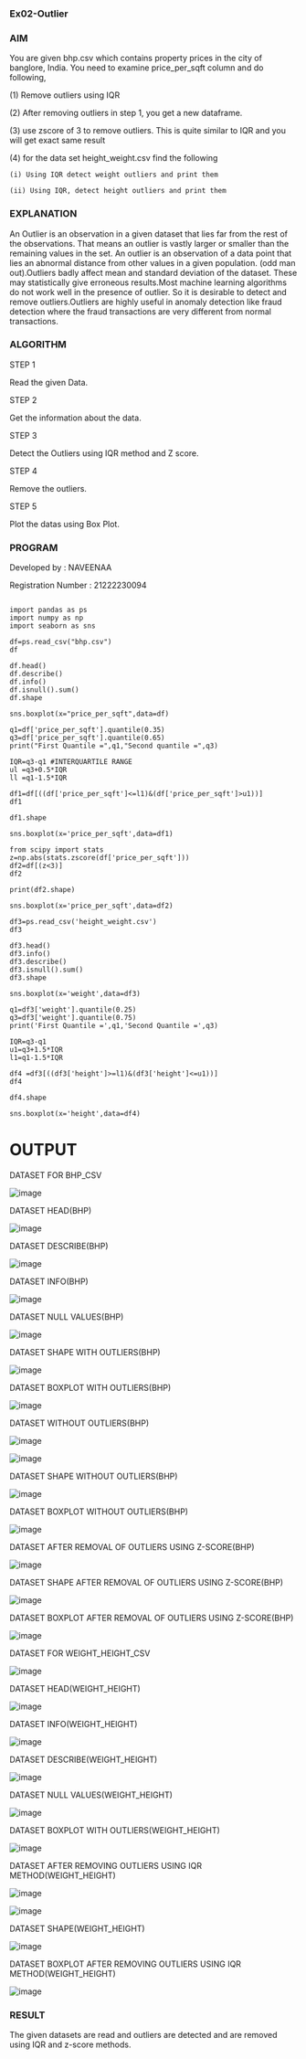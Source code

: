 ### Ex02-Outlier
### AIM

You are given bhp.csv which contains property prices in the city of banglore, India. You need to examine price_per_sqft column and do following,

(1) Remove outliers using IQR 

(2) After removing outliers in step 1, you get a new dataframe.

(3) use zscore of 3 to remove outliers. This is quite similar to IQR and you will get exact same result

(4) for the data set height_weight.csv find the following

    (i) Using IQR detect weight outliers and print them

    (ii) Using IQR, detect height outliers and print them
### EXPLANATION

An Outlier is an observation in a given dataset that lies far from the rest of the observations. That means an outlier is vastly larger or smaller than the remaining values in the set. An outlier is an observation of a data point that lies an abnormal distance from other values in a given population. (odd man out).Outliers badly affect mean and standard deviation of the dataset. These may statistically give erroneous results.Most machine learning algorithms do not work well in the presence of outlier. So it is desirable to detect and remove outliers.Outliers are highly useful in anomaly detection like fraud detection where the fraud transactions are very different from normal transactions.

### ALGORITHM
STEP 1

Read the given Data.

STEP 2

Get the information about the data.

STEP 3

Detect the Outliers using IQR method and Z score.

STEP 4

Remove the outliers.

STEP 5

Plot the datas using Box Plot.

### PROGRAM

Developed by : NAVEENAA

Registration Number : 21222230094


```

import pandas as ps
import numpy as np
import seaborn as sns

df=ps.read_csv("bhp.csv")
df

df.head()
df.describe()
df.info()
df.isnull().sum()
df.shape

sns.boxplot(x="price_per_sqft",data=df)

q1=df['price_per_sqft'].quantile(0.35)
q3=df['price_per_sqft'].quantile(0.65)
print("First Quantile =",q1,"Second quantile =",q3)

IQR=q3-q1 #INTERQUARTILE RANGE
ul =q3+0.5*IQR
ll =q1-1.5*IQR

df1=df[((df['price_per_sqft']<=l1)&(df['price_per_sqft']>u1))]
df1

df1.shape

sns.boxplot(x='price_per_sqft',data=df1)

from scipy import stats
z=np.abs(stats.zscore(df['price_per_sqft']))
df2=df[(z<3)]
df2

print(df2.shape)

sns.boxplot(x='price_per_sqft',data=df2)

df3=ps.read_csv('height_weight.csv')
df3

df3.head()
df3.info()
df3.describe()
df3.isnull().sum()
df3.shape

sns.boxplot(x='weight',data=df3)

q1=df3['weight'].quantile(0.25)
q3=df3['weight'].quantile(0.75)
print('First Quantile =',q1,'Second Quantile =',q3)

IQR=q3-q1
u1=q3+1.5*IQR
l1=q1-1.5*IQR

df4 =df3[((df3['height']>=l1)&(df3['height']<=u1))]
df4

df4.shape

sns.boxplot(x='height',data=df4)

```

# OUTPUT

DATASET FOR BHP_CSV

![image](https://user-images.githubusercontent.com/119122478/226992969-dd4c7d3c-3f20-476f-ab91-887745e76786.png)


DATASET HEAD(BHP)

![image](https://user-images.githubusercontent.com/119122478/226989063-14bdde0a-5135-4aa7-b9b8-93a4f616045b.png)

DATASET DESCRIBE(BHP)

![image](https://user-images.githubusercontent.com/119122478/226989266-64ac4d6a-f569-4275-a1b8-ef4e65c01dc4.png)

DATASET INFO(BHP)

![image](https://user-images.githubusercontent.com/119122478/226989461-4f5c96bb-7b40-46ad-8d1e-8435a2de7112.png)

DATASET NULL VALUES(BHP)

![image](https://user-images.githubusercontent.com/119122478/226989690-7839803a-776f-4b3f-9a55-071529591f93.png)

DATASET SHAPE WITH OUTLIERS(BHP)

![image](https://user-images.githubusercontent.com/119122478/226989802-5cbdd8a5-0677-4ea3-baeb-a1cc491f4145.png)

DATASET BOXPLOT WITH OUTLIERS(BHP)

![image](https://user-images.githubusercontent.com/119122478/226989950-e0a6220e-f291-40f6-bbb2-49e69d89ed96.png)

DATASET WITHOUT OUTLIERS(BHP)

![image](https://user-images.githubusercontent.com/119122478/226990067-031960e2-0653-4972-aa8d-e6d2f5f48815.png)

![image](https://user-images.githubusercontent.com/119122478/226990187-d0b3c45a-7c65-472b-a376-8e2da79d98b3.png)

DATASET SHAPE WITHOUT OUTLIERS(BHP)

![image](https://user-images.githubusercontent.com/119122478/226990398-72ce7796-0182-4f15-b3e0-07585f4514f6.png)


DATASET BOXPLOT WITHOUT OUTLIERS(BHP)

![image](https://user-images.githubusercontent.com/119122478/226990513-6ad72c55-5dc3-45f5-924c-70d60eb9617b.png)


DATASET AFTER REMOVAL OF OUTLIERS USING Z-SCORE(BHP)

![image](https://user-images.githubusercontent.com/119122478/226990568-381d8e66-282c-443f-8e79-ffa06aaffb30.png)


DATASET SHAPE AFTER REMOVAL OF OUTLIERS USING Z-SCORE(BHP)
 
![image](https://user-images.githubusercontent.com/119122478/226990681-c08837e9-af17-42b6-a748-1836fe1a5698.png)


DATASET BOXPLOT AFTER REMOVAL OF OUTLIERS USING Z-SCORE(BHP)

![image](https://user-images.githubusercontent.com/119122478/226990778-6ad63f6c-cacb-45d0-ba4a-f76ec2bb11b6.png)


DATASET FOR WEIGHT_HEIGHT_CSV

![image](https://user-images.githubusercontent.com/119122478/226990885-b4465adb-0319-435d-85d2-4e06b48aa65b.png)


DATASET HEAD(WEIGHT_HEIGHT)

![image](https://user-images.githubusercontent.com/119122478/226994830-a5ff0598-74c8-4221-a9f5-ee1bb8e11c55.png)


DATASET INFO(WEIGHT_HEIGHT)

![image](https://user-images.githubusercontent.com/119122478/226993933-8d0dec31-b95f-4d7e-aac2-5a052fa2784d.png)


DATASET DESCRIBE(WEIGHT_HEIGHT)

![image](https://user-images.githubusercontent.com/119122478/226993844-8f659b84-f848-4c42-835c-5443f82d005b.png)


DATASET NULL VALUES(WEIGHT_HEIGHT)

![image](https://user-images.githubusercontent.com/119122478/226993770-b57d54e6-f2f2-476f-a3b8-40a7f42655f2.png)



DATASET BOXPLOT WITH OUTLIERS(WEIGHT_HEIGHT)

![image](https://user-images.githubusercontent.com/119122478/226993679-355c7189-927b-489d-b355-b109fc0b5dc8.png)


DATASET AFTER REMOVING OUTLIERS USING IQR METHOD(WEIGHT_HEIGHT)

![image](https://user-images.githubusercontent.com/119122478/226993613-7cf4ed81-3b5d-42ef-b1a6-7f52e4e2b19f.png)


![image](https://user-images.githubusercontent.com/119122478/226993539-b4990739-8b6c-428e-9ff2-5f40d929a9d4.png)



DATASET SHAPE(WEIGHT_HEIGHT)

![image](https://user-images.githubusercontent.com/119122478/226993468-ed5d8026-670e-4109-8976-8864b0317332.png)


DATASET BOXPLOT AFTER REMOVING OUTLIERS USING IQR METHOD(WEIGHT_HEIGHT)

![image](https://user-images.githubusercontent.com/119122478/226993352-ae7324fb-8eaf-4287-9782-79a6bc3ea71b.png)


###  RESULT

The given datasets are read and outliers are detected and are removed using IQR and z-score methods.











